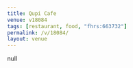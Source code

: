 ```yaml
---
title: Qupi Cafe
venue: v18084
tags: [restaurant, food, "fhrs:663732"]
permalink: /v/18084/
layout: venue
---
```

null